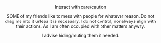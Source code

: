 




<p align=center> Interact with care/caution

<p align=center> SOME of my friends like to mess with people for whatever reason. Do not drag me into it unless it is necessary. I do not control, nor always align with their actions. As I am often occupied with other matters anyway.

<p align=center> I advise hiding/muting them if needed.

